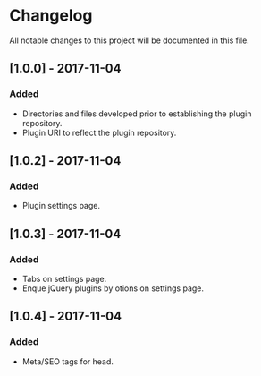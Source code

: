 # Changelog
All notable changes to this project will be documented in this file.

## [1.0.0] - 2017-11-04
### Added
- Directories and files developed prior to establishing the plugin repository.
- Plugin URI to reflect the plugin repository.

## [1.0.2] - 2017-11-04
### Added
- Plugin settings page.

## [1.0.3] - 2017-11-04
### Added
- Tabs on settings page.
- Enque jQuery plugins by otions on settings page.

## [1.0.4] - 2017-11-04
### Added
- Meta/SEO tags for head.